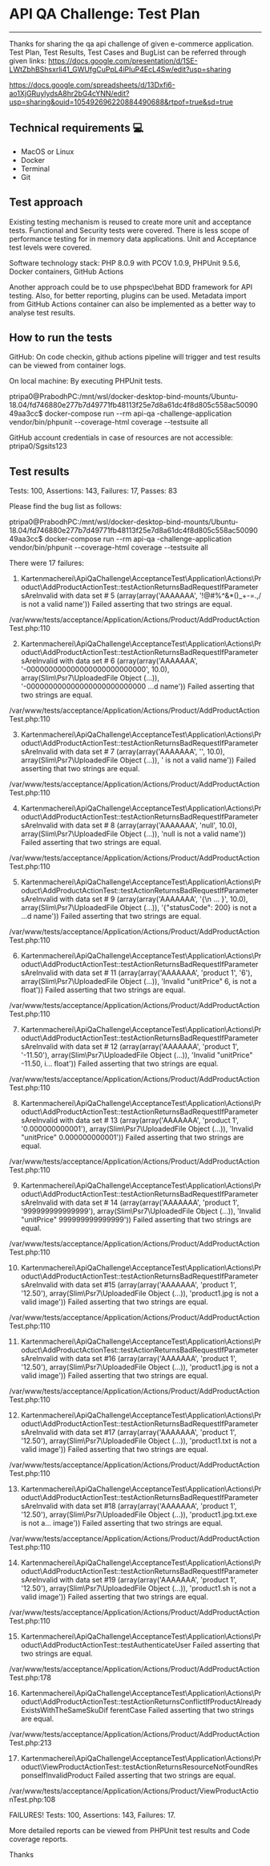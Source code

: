 # API QA Challenge: Test Plan
-----------------------------
Thanks for sharing the qa api challenge of given e-commerce application.
Test Plan, Test Results, Test Cases and BugList can be referred through given links:
https://docs.google.com/presentation/d/1SE-LWtZbhBShsxrli41_GWUfgCuPpL4iPIuP4EcL4Sw/edit?usp=sharing

https://docs.google.com/spreadsheets/d/13Dxfi6-ao1XjGRuylydsA8hr2bG4cYNN/edit?usp=sharing&ouid=105492696220884490688&rtpof=true&sd=true


## Technical requirements :computer:
- MacOS or Linux
- Docker
- Terminal
- Git

## Test approach
Existing testing mechanism is reused to create more unit and acceptance tests.
Functional and Security tests were covered. There is less scope of performance testing for in memory data applications.
Unit and Acceptance test levels were covered.

Software technology stack:
PHP 8.0.9 with PCOV 1.0.9, 
PHPUnit 9.5.6, 
Docker containers, 
GitHub Actions

Another approach could be to use phpspec\behat BDD framework for API testing. Also, for better reporting, plugins can be used.
Metadata import from GitHub Actions container can also be implemented as a better way to analyse test results.

## How to run the tests
GitHub: On code checkin, github actions pipeline will trigger and test results can be viewed from container logs.

On local machine: By executing PHPUnit tests.

ptripa0@PrabodhPC:/mnt/wsl/docker-desktop-bind-mounts/Ubuntu-18.04/fd746880e277b7d49771fb48113f25e7d8a61dc4f8d805c558ac5009049aa3cc$ docker-compose run --rm api-qa
-challenge-application vendor/bin/phpunit --coverage-html coverage --testsuite all

GitHub account credentials in case of resources are not accessible: ptripa0/Sgsits123
## Test results

Tests: 100, Assertions: 143, Failures: 17, Passes: 83

Please find the bug list as follows:

ptripa0@PrabodhPC:/mnt/wsl/docker-desktop-bind-mounts/Ubuntu-18.04/fd746880e277b7d49771fb48113f25e7d8a61dc4f8d805c558ac5009049aa3cc$ docker-compose run --rm api-qa
-challenge-application vendor/bin/phpunit --coverage-html coverage --testsuite all

There were 17 failures:

1) Kartenmacherei\ApiQaChallenge\AcceptanceTest\Application\Actions\Product\AddProductActionTest::testActionReturnsBadRequestIfParametersAreInvalid with data set #
5 (array(array('AAAAAAA', '!@#$%^&*()_+-=.,/', 10.0), array(Slim\Psr7\UploadedFile Object (...)), '!@#$%^&*()_+-=.,/ is not a valid name'))
Failed asserting that two strings are equal.

/var/www/tests/acceptance/Application/Actions/Product/AddProductActionTest.php:110

2) Kartenmacherei\ApiQaChallenge\AcceptanceTest\Application\Actions\Product\AddProductActionTest::testActionReturnsBadRequestIfParametersAreInvalid with data set #
6 (array(array('AAAAAAA', '-000000000000000000000000000', 10.0), array(Slim\Psr7\UploadedFile Object (...)), '-000000000000000000000000000 ...d name'))
Failed asserting that two strings are equal.

/var/www/tests/acceptance/Application/Actions/Product/AddProductActionTest.php:110

3) Kartenmacherei\ApiQaChallenge\AcceptanceTest\Application\Actions\Product\AddProductActionTest::testActionReturnsBadRequestIfParametersAreInvalid with data set #
7 (array(array('AAAAAAA', '', 10.0), array(Slim\Psr7\UploadedFile Object (...)), '  is not a valid name'))
Failed asserting that two strings are equal.

/var/www/tests/acceptance/Application/Actions/Product/AddProductActionTest.php:110

4) Kartenmacherei\ApiQaChallenge\AcceptanceTest\Application\Actions\Product\AddProductActionTest::testActionReturnsBadRequestIfParametersAreInvalid with data set #
8 (array(array('AAAAAAA', 'null', 10.0), array(Slim\Psr7\UploadedFile Object (...)), 'null is not a valid name'))
Failed asserting that two strings are equal.

/var/www/tests/acceptance/Application/Actions/Product/AddProductActionTest.php:110

5) Kartenmacherei\ApiQaChallenge\AcceptanceTest\Application\Actions\Product\AddProductActionTest::testActionReturnsBadRequestIfParametersAreInvalid with data set #
9 (array(array('AAAAAAA', '{\n                          ...     }', 10.0), array(Slim\Psr7\UploadedFile Object (...)), '{"statusCode": 200} is not a ...d name'))
Failed asserting that two strings are equal.

/var/www/tests/acceptance/Application/Actions/Product/AddProductActionTest.php:110

6) Kartenmacherei\ApiQaChallenge\AcceptanceTest\Application\Actions\Product\AddProductActionTest::testActionReturnsBadRequestIfParametersAreInvalid with data set #
11 (array(array('AAAAAAA', 'product 1', '6'), array(Slim\Psr7\UploadedFile Object (...)), 'Invalid "unitPrice" 6, is not a float'))
Failed asserting that two strings are equal.

/var/www/tests/acceptance/Application/Actions/Product/AddProductActionTest.php:110

7) Kartenmacherei\ApiQaChallenge\AcceptanceTest\Application\Actions\Product\AddProductActionTest::testActionReturnsBadRequestIfParametersAreInvalid with data set #
12 (array(array('AAAAAAA', 'product 1', '-11.50'), array(Slim\Psr7\UploadedFile Object (...)), 'Invalid "unitPrice" -11.50, i... float'))
Failed asserting that two strings are equal.

/var/www/tests/acceptance/Application/Actions/Product/AddProductActionTest.php:110

8) Kartenmacherei\ApiQaChallenge\AcceptanceTest\Application\Actions\Product\AddProductActionTest::testActionReturnsBadRequestIfParametersAreInvalid with data set #
13 (array(array('AAAAAAA', 'product 1', '0.000000000001'), array(Slim\Psr7\UploadedFile Object (...)), 'Invalid "unitPrice" 0.000000000001'))
Failed asserting that two strings are equal.

/var/www/tests/acceptance/Application/Actions/Product/AddProductActionTest.php:110

9) Kartenmacherei\ApiQaChallenge\AcceptanceTest\Application\Actions\Product\AddProductActionTest::testActionReturnsBadRequestIfParametersAreInvalid with data set #
14 (array(array('AAAAAAA', 'product 1', '999999999999999'), array(Slim\Psr7\UploadedFile Object (...)), 'Invalid "unitPrice" 999999999999999'))
Failed asserting that two strings are equal.

/var/www/tests/acceptance/Application/Actions/Product/AddProductActionTest.php:110

10) Kartenmacherei\ApiQaChallenge\AcceptanceTest\Application\Actions\Product\AddProductActionTest::testActionReturnsBadRequestIfParametersAreInvalid with data set
#15 (array(array('AAAAAAA', 'product 1', '12.50'), array(Slim\Psr7\UploadedFile Object (...)), 'product1.jpg is not a valid image'))
Failed asserting that two strings are equal.

/var/www/tests/acceptance/Application/Actions/Product/AddProductActionTest.php:110

11) Kartenmacherei\ApiQaChallenge\AcceptanceTest\Application\Actions\Product\AddProductActionTest::testActionReturnsBadRequestIfParametersAreInvalid with data set
#16 (array(array('AAAAAAA', 'product 1', '12.50'), array(Slim\Psr7\UploadedFile Object (...)), 'product1.jpg is not a valid image'))
Failed asserting that two strings are equal.

/var/www/tests/acceptance/Application/Actions/Product/AddProductActionTest.php:110

12) Kartenmacherei\ApiQaChallenge\AcceptanceTest\Application\Actions\Product\AddProductActionTest::testActionReturnsBadRequestIfParametersAreInvalid with data set
#17 (array(array('AAAAAAA', 'product 1', '12.50'), array(Slim\Psr7\UploadedFile Object (...)), 'product1.txt is not a valid image'))
Failed asserting that two strings are equal.

/var/www/tests/acceptance/Application/Actions/Product/AddProductActionTest.php:110

13) Kartenmacherei\ApiQaChallenge\AcceptanceTest\Application\Actions\Product\AddProductActionTest::testActionReturnsBadRequestIfParametersAreInvalid with data set
#18 (array(array('AAAAAAA', 'product 1', '12.50'), array(Slim\Psr7\UploadedFile Object (...)), 'product1.jpg.txt.exe is not a... image'))
Failed asserting that two strings are equal.

/var/www/tests/acceptance/Application/Actions/Product/AddProductActionTest.php:110

14) Kartenmacherei\ApiQaChallenge\AcceptanceTest\Application\Actions\Product\AddProductActionTest::testActionReturnsBadRequestIfParametersAreInvalid with data set
#19 (array(array('AAAAAAA', 'product 1', '12.50'), array(Slim\Psr7\UploadedFile Object (...)), 'product1.sh is not a valid image'))
Failed asserting that two strings are equal.

/var/www/tests/acceptance/Application/Actions/Product/AddProductActionTest.php:110

15) Kartenmacherei\ApiQaChallenge\AcceptanceTest\Application\Actions\Product\AddProductActionTest::testAuthenticateUser
Failed asserting that two strings are equal.

/var/www/tests/acceptance/Application/Actions/Product/AddProductActionTest.php:178

16) Kartenmacherei\ApiQaChallenge\AcceptanceTest\Application\Actions\Product\AddProductActionTest::testActionReturnsConflictIfProductAlreadyExistsWithTheSameSkuDif
ferentCase
Failed asserting that two strings are equal.

/var/www/tests/acceptance/Application/Actions/Product/AddProductActionTest.php:213

17) Kartenmacherei\ApiQaChallenge\AcceptanceTest\Application\Actions\Product\ViewProductActionTest::testActionReturnsResourceNotFoundResponseIfInvalidProduct
Failed asserting that two strings are equal.

/var/www/tests/acceptance/Application/Actions/Product/ViewProductActionTest.php:108

FAILURES!
Tests: 100, Assertions: 143, Failures: 17.

More detailed reports can be viewed from PHPUnit test results and Code coverage reports.

Thanks
